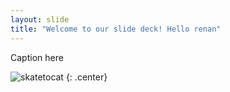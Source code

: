 ```yaml
---
layout: slide
title: "Welcome to our slide deck! Hello renan"
---
```


Caption here

![skatetocat](https://octodex.github.com/images/skatetocat.png)
{: .center}
